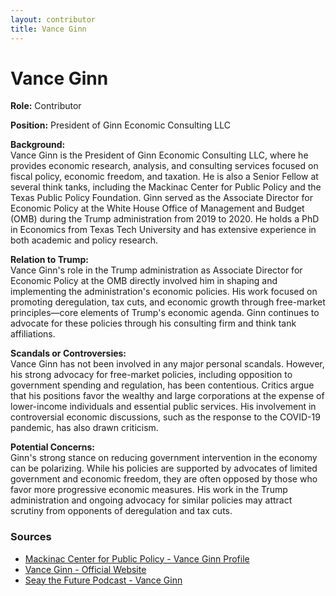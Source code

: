 ```yaml
---
layout: contributor  
title: Vance Ginn  
---
```


# Vance Ginn

**Role:** Contributor

**Position:** President of Ginn Economic Consulting LLC

**Background:**  
Vance Ginn is the President of Ginn Economic Consulting LLC, where he provides economic research, analysis, and consulting services focused on fiscal policy, economic freedom, and taxation. He is also a Senior Fellow at several think tanks, including the Mackinac Center for Public Policy and the Texas Public Policy Foundation. Ginn served as the Associate Director for Economic Policy at the White House Office of Management and Budget (OMB) during the Trump administration from 2019 to 2020. He holds a PhD in Economics from Texas Tech University and has extensive experience in both academic and policy research.

**Relation to Trump:**  
Vance Ginn's role in the Trump administration as Associate Director for Economic Policy at the OMB directly involved him in shaping and implementing the administration's economic policies. His work focused on promoting deregulation, tax cuts, and economic growth through free-market principles—core elements of Trump's economic agenda. Ginn continues to advocate for these policies through his consulting firm and think tank affiliations.

**Scandals or Controversies:**  
Vance Ginn has not been involved in any major personal scandals. However, his strong advocacy for free-market policies, including opposition to government spending and regulation, has been contentious. Critics argue that his positions favor the wealthy and large corporations at the expense of lower-income individuals and essential public services. His involvement in controversial economic discussions, such as the response to the COVID-19 pandemic, has also drawn criticism.

**Potential Concerns:**  
Ginn's strong stance on reducing government intervention in the economy can be polarizing. While his policies are supported by advocates of limited government and economic freedom, they are often opposed by those who favor more progressive economic measures. His work in the Trump administration and ongoing advocacy for similar policies may attract scrutiny from opponents of deregulation and tax cuts.

### Sources
- [Mackinac Center for Public Policy - Vance Ginn Profile](https://www.mackinac.org/bio.aspx?ID=883)
- [Vance Ginn - Official Website](https://www.vanceginn.com)
- [Seay the Future Podcast - Vance Ginn](https://podcasts.apple.com)
